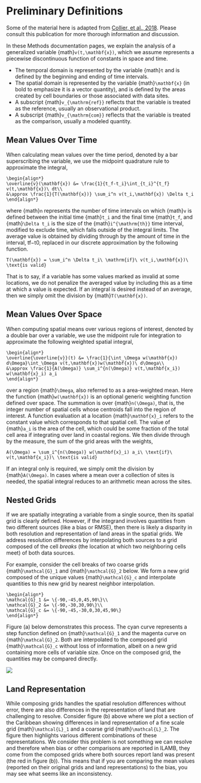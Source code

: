 # Preliminary Definitions

Some of the material here is adapted from [Collier, et al., 2018](https://doi.org/10.1029/2018MS001354). Please consult this publication for more thorough information and discussion.

In these Methods documentation pages, we explain the analysis of a generalized variable {math}`v(t,\mathbf{x})`, which we assume represents a piecewise discontinuous function of constants in space and time.

- The temporal domain is represented by the variable {math}`t` and is defined by the beginning and ending of time intervals.
- The spatial domain is represented by the variable {math}`\mathbf{x}` (in bold to emphasize it is a vector quantity), and is defined by the areas created by cell boundaries or those associated with data sites.
- A subscript {math}`v_{\mathrm{ref}}` reflects that the variable is treated as the reference, usually an observational product.
- A subscript {math}`v_{\mathrm{com}}` reflects that the variable is treated as the comparison, usually a modeled quantity.

## Mean Values Over Time

When calculating mean values over the time period, denoted by a bar superscribing the variable, we use the midpoint quadrature rule to approximate the integral,

```{math}
\begin{align*}
\overline{v}(\mathbf{x}) &= \frac{1}{t_f-t_i}\int_{t_i}^{t_f} v(t,\mathbf{x})\ dt\\
&\approx \frac{1}{T(\mathbf{x})} \sum_i^n v(t_i,\mathbf{x}) \Delta t_i
\end{align*}
```

where {math}`n` represents the number of time intervals on which {math}`v` is defined between the initial time {math}`t_i` and the final time {math}`t_f`, and {math}`\Delta t_i` is the size of the {math}`i^{\mathrm{th}}` time interval, modified to exclude time, which falls outside of the integral limits. The average value is obtained by dividing through by the amount of time in the interval, tf−t0, replaced in our discrete approximation by the following function.

```{math}
T(\mathbf{x}) = \sum_i^n \Delta t_i\ \mathrm{if}\ v(t_i,\mathbf{x})\ \text{is valid}
```

That is to say, if a variable has some values marked as invalid at some locations, we do not penalize the averaged value by including this as a time at which a value is expected. If an integral is desired instead of an average, then we simply omit the division by {math}`T(\mathbf{x})`.

## Mean Values Over Space

When computing spatial means over various regions of interest, denoted by a double bar over a variable, we use the midpoint rule for integration to approximate the following weighted spatial integral,

```{math}
\begin{align*}
\overline{\overline{v}}(t) &= \frac{1}{\int_\Omega w(\mathbf{x}) d\Omega}\int_\Omega v(t,\mathbf{x})w(\mathbf{x})\ d\Omega\\
&\approx \frac{1}{A(\Omega)} \sum_i^{n(\Omega)} v(t,\mathbf{x_i}) w(\mathbf{x}_i) a_i
\end{align*}
```

over a region {math}`\Omega`, also referred to as a area-weighted mean. Here the function {math}`w(\mathbf{x})` is an optional generic weighting function defined over space. The summation is over {math}`n(\Omega)`, that is, the integer number of spatial cells whose centroids fall into the region of interest. A function evaluation at a location {math}`\mathbf{x}_i` refers to the constant value which corresponds to that spatial cell. The value of {math}`a_i` is the area of the cell, which could be some fraction of the total cell area if integrating over land in coastal regions. We then divide through by the measure, the sum of the grid areas with the weights,

```{math}
A(\Omega) = \sum_i^{n(\Omega)} w(\mathbf{x}_i) a_i\ \text{if}\ v(t,\mathbf{x_i})\ \text{is valid}
```

If an integral only is required, we simply omit the division by {math}`A(\Omega)`. In cases where a mean over a collection of sites is needed, the spatial integral reduces to an arithmetic mean across the sites.

## Nested Grids

If we are spatially integrating a variable from a single source, then its spatial grid is clearly defined. However, if the integrand involves quantities from two different sources (like a bias or RMSE), then there is likely a disparity in both resolution and representation of land areas in the spatial grids. We address resolution differences by interpolating both sources to a grid composed of the cell *breaks* (the location at which two neighboring cells meet) of both data sources.

For example, consider the cell breaks of two coarse grids {math}`\mathcal{G}_1` and {math}`\mathcal{G}_2` below. We form a new grid composed of the unique values {math}`\mathcal{G}_c` and interpolate quantities to this new grid by nearest neighbor interpolation.

```{math}
\begin{align*}
\mathcal{G}_1 &= \{-90,-45,0,45,90\}\\
\mathcal{G}_2 &= \{-90,-30,30,90\}\\
\mathcal{G}_c &= \{-90,-45,-30,0,30,45,90\}
\end{align*}
```

Figure (a) below demonstrates this process. The cyan curve represents a step function defined on {math}`\mathcal{G}_1` and the magenta curve on {math}`\mathcal{G}_2`. Both are interpolated to the composed grid {math}`\mathcal{G}_c` without loss of information, albeit on a new grid containing more cells of variable size. Once on the composed grid, the quantities may be compared directly.

[<img src=https://agupubs.onlinelibrary.wiley.com/cms/asset/e8728828-9ec9-4738-a50c-35064e59310a/jame20779-fig-0002-m.jpg>](https://doi.org/10.1029/2018MS001354)

## Land Representation

While composing grids handles the spatial resolution differences without error, there are also differences in the representation of land that are challenging to resolve. Consider figure (b) above where we plot a section of the Caribbean showing differences in land representation of a fine scale grid {math}`\mathcal{L}_1` and a coarse grid {math}`\mathcal{L}_2`. The figure then highlights various different combinations of these representations. We consider this problem is not something we can resolve and therefore when bias or other comparisons are reported in ILAMB, they come from the composed grids where both sources report land was present (the red in figure (b)). This means that if you are comparing the mean values (reported on their original grids and land representations) to the bias, you may see what seems like an inconsistency.
